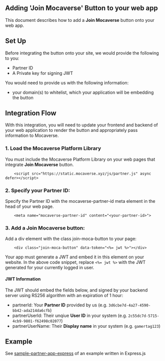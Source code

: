## Adding 'Join Mocaverse' Button to your web app

This document describes how to add a **Join Mocaverse** button onto your web app.


## Set Up

Before integrating the button onto your site, we would provide the following to you:
- Partner ID
- A Private key for signing JWT

You would need to provide us with the following information:
- your domain(s) to whitelist, which your application will be embedding the button


## Integration Flow

With this integration, you will need to update your frontend and backend of your web application to render the button and appropriately pass information to Mocaverse.

### 1. Load the Mocaverse Platform Library
You must include the Mocaverse Platform Library on your web pages that integrate **Join Mocaverse** button.

```
    <script src="https://static.mocaverse.xyz/js/partner.js" async defer></script>
```

### 2. Specify your Partner ID:
Specify the Partner ID with the mocaverse-partner-id meta element in the head of your web page.
```
    <meta name="mocaverse-partner-id" content="<your-partner-id>"> 
```

### 3. Add a Join Mocaverse button:
Add a div element with the class join-moca-button to your page:
```
    <div class="join-moca-button" data-token="<%= jwt %>"></div>
```

Your app must generate a JWT and embed it in this element on your website. In the above code snippet, replace `<%= jwt %>` with the JWT generated for your currently logged in user.

#### JWT Information
The JWT should embed the fields below, and signed by your backend server using RS256 algorithm with an expiration of 1 hour:

- partnerId: Your **Partner ID** provided by us (e.g. `3d6cbe7d-4a27-4590-bb42-ada214da6cfb`)
- partnerUserId: Their unqiue **User ID** in your system (e.g. `2c55dc7d-5715-4cb9-9801-f62498c02077`)
- partnerUserName: Their **Display name** in your system (e.g. `gamertag123`)

## Example
See [sample-partner-app-express](sample-partner-app-express) of an example written in Express.js
